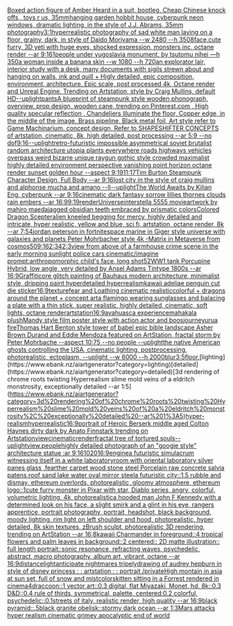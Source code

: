 [Boxed action figure of Amber Heard in a suit, bootleg, Cheap Chinese knock offs,, toys r us, 35mm](https://www.ebank.nz/aiartgenerator?category=Boxed%20action%20figure%20of%20Amber%20Heard%20in%20a%20suit%2C%20bootleg%2C%20Cheap%20Chinese%20knock%20offs%2C%2C%20toys%20r%20us%2C%2035mm)[hanging garden hobbit house, cyberpunk neon windows, dramatic lighting, in the style of J.J. Abrams, 35mm photography](https://www.ebank.nz/aiartgenerator?category=hanging%20garden%20hobbit%20house%2C%20cyberpunk%20neon%20windows%2C%20dramatic%20lighting%2C%20in%20the%20style%20of%20J.J.%20Abrams%2C%2035mm%20photography)[3:1](https://www.ebank.nz/aiartgenerator?category=3%3A1)[hyperrealistic photography of sad white man laying on a floor, grainy, dark, in style of Daido Moriyama --w 2480 --h 3508](https://www.ebank.nz/aiartgenerator?category=hyperrealistic%20photography%20of%20sad%20white%20man%20laying%20on%20a%20floor%2C%20grainy%2C%20dark%2C%20in%20style%20of%20Daido%20Moriyama%20--w%202480%20--h%203508)[face,](https://www.ebank.nz/aiartgenerator?category=face%2C)[cute furry, 3D yeti with huge eyes, shocked expression, monsters inc, octane render --ar 9:16](https://www.ebank.nz/aiartgenerator?category=cute%20furry%2C%203D%20yeti%20with%20huge%20eyes%2C%20shocked%20expression%2C%20monsters%20inc%2C%20octane%20render%20--ar%209%3A16)[1](https://www.ebank.nz/aiartgenerator?category=1)[people under yugoslavia monument, by tsutomu nihei —h 350](https://www.ebank.nz/aiartgenerator?category=people%20under%20yugoslavia%20monument%2C%20by%20tsutomu%20nihei%20%E2%80%94h%20350)[a woman inside a banana skin --w 1080 --h 720](https://www.ebank.nz/aiartgenerator?category=a%20woman%20inside%20a%20banana%20skin%20--w%201080%20--h%20720)[an explorator lair, interior study with a desk, many documents with sigils strewn about and hanging on walls, ink and quill + Higly detailed, epic composition, environment, architecture. Epic scale, post processed 4k, Octane render and Unreal Engine. Trending on Artstation, style by Craig Mullins, default HD](https://www.ebank.nz/aiartgenerator?category=an%20explorator%20lair%2C%20interior%20study%20with%20a%20desk%2C%20many%20documents%20with%20sigils%20strewn%20about%20and%20hanging%20on%20walls%2C%20ink%20and%20quill%20%2B%20Higly%20detailed%2C%20epic%20composition%2C%20environment%2C%20architecture.%20Epic%20scale%2C%20post%20processed%204k%2C%20Octane%20render%20and%20Unreal%20Engine.%20Trending%20on%20Artstation%2C%20style%20by%20Craig%20Mullins%2C%20default%20HD)[--uplight](https://www.ebank.nz/aiartgenerator?category=--uplight)[pants](https://www.ebank.nz/aiartgenerator?category=pants)[A blueprint of steampunk style wooden phonograph,  overview, prop design, wooden cane,  trending on Pinterest.com  , High quality specular reflection ,  Chandeliers illuminate the floor, Copper  edge, in the middle of the image, Brass pipeline,  Black metal foil,  Art style refer to Game Machinarium.  concept design, Refer to SHAPESHIFTER CONCEPTS  of artstation, cinematic,  8k, high detailed,  post processing    --ar 5:9   --no dof](https://www.ebank.nz/aiartgenerator?category=A%20blueprint%20of%20steampunk%20style%20wooden%20phonograph%2C%20%20overview%2C%20prop%20design%2C%20wooden%20cane%2C%20%20trending%20on%20Pinterest.com%20%20%2C%20High%20quality%20specular%20reflection%20%2C%20%20Chandeliers%20illuminate%20the%20floor%2C%20Copper%20%20edge%2C%20in%20the%20middle%20of%20the%20image%2C%20Brass%20pipeline%2C%20%20Black%20metal%20foil%2C%20%20Art%20style%20refer%20to%20Game%20Machinarium.%20%20concept%20design%2C%20Refer%20to%20SHAPESHIFTER%20CONCEPTS%20%20of%20artstation%2C%20cinematic%2C%20%208k%2C%20high%20detailed%2C%20%20post%20processing%20%20%20%20--ar%205%3A9%20%20%20--no%20dof)[9:16](https://www.ebank.nz/aiartgenerator?category=9%3A16)[--uplight](https://www.ebank.nz/aiartgenerator?category=--uplight)[retro-futuristic impossible asymmetrical soviet brutalist random architecture utopia plants everywhere roads highways vehicles overpass weird bizarre unique raygun gothic style crowded maximalist highly detailed environment perspective vanishing point horizon octane render sunset golden hour  --aspect 9:19](https://www.ebank.nz/aiartgenerator?category=retro-futuristic%20impossible%20asymmetrical%20soviet%20brutalist%20random%20architecture%20utopia%20plants%20everywhere%20roads%20highways%20vehicles%20overpass%20weird%20bizarre%20unique%20raygun%20gothic%20style%20crowded%20maximalist%20highly%20detailed%20environment%20perspective%20vanishing%20point%20horizon%20octane%20render%20sunset%20golden%20hour%20%20--aspect%209%3A19)[11:17](https://www.ebank.nz/aiartgenerator?category=11%3A17)[Tim Burton Steampunk Character Design, Full Body --ar 9:16](https://www.ebank.nz/aiartgenerator?category=Tim%20Burton%20Steampunk%20Character%20Design%2C%20Full%20Body%20--ar%209%3A16)[lost city in the style of craig mullins and alphonse mucha and amano --ll](https://www.ebank.nz/aiartgenerator?category=lost%20city%20in%20the%20style%20of%20craig%20mullins%20and%20alphonse%20mucha%20and%20amano%20--ll)[--uplight](https://www.ebank.nz/aiartgenerator?category=--uplight)[The World Awaits by Kilian Eng, cyberpunk --ar 9:16](https://www.ebank.nz/aiartgenerator?category=The%20World%20Awaits%20by%20Kilian%20Eng%2C%20cyberpunk%20--ar%209%3A16)[cinematic dark fantasy sorrow lillies thornes clouds rain embers --ar 16:9](https://www.ebank.nz/aiartgenerator?category=cinematic%20dark%20fantasy%20sorrow%20lillies%20thornes%20clouds%20rain%20embers%20--ar%2016%3A9)[9:19](https://www.ebank.nz/aiartgenerator?category=9%3A19)[render](https://www.ebank.nz/aiartgenerator?category=render)[Universe](https://www.ebank.nz/aiartgenerator?category=Universe)[interstella 5555 movie](https://www.ebank.nz/aiartgenerator?category=interstella%205555%20movie)[artwork by mahiro maeda](https://www.ebank.nz/aiartgenerator?category=artwork%20by%20mahiro%20maeda)[jagged obsidian teeth embraced by prismatic colors](https://www.ebank.nz/aiartgenerator?category=jagged%20obsidian%20teeth%20embraced%20by%20prismatic%20colors)[Colored Dragon Scepter](https://www.ebank.nz/aiartgenerator?category=Colored%20Dragon%20Scepter)[](https://www.ebank.nz/aiartgenerator?category=)[alien kneeled begging for mercy, highly detailed and intricate, hyper realistic, yellow and blue, sci fi, artstation, octane render, 8k --ar 7:5](https://www.ebank.nz/aiartgenerator?category=alien%20kneeled%20begging%20for%20mercy%2C%20highly%20detailed%20and%20intricate%2C%20hyper%20realistic%2C%20yellow%20and%20blue%2C%20sci%20fi%2C%20artstation%2C%20octane%20render%2C%208k%20--ar%207%3A5)[4](https://www.ebank.nz/aiartgenerator?category=4)[jordan peterson in fortnite](https://www.ebank.nz/aiartgenerator?category=jordan%20peterson%20in%20fortnite)[space marine in Giger style universe with galaxies and planets Peter Mohrbacher style 4k -](https://www.ebank.nz/aiartgenerator?category=space%20marine%20in%20Giger%20style%20universe%20with%20galaxies%20and%20planets%20Peter%20Mohrbacher%20style%204k%20-)[Matrix in Metaverse from cosmos](https://www.ebank.nz/aiartgenerator?category=Matrix%20in%20Metaverse%20from%20cosmos)[50](https://www.ebank.nz/aiartgenerator?category=50)[9:16](https://www.ebank.nz/aiartgenerator?category=9%3A16)[2:3](https://www.ebank.nz/aiartgenerator?category=2%3A3)[4](https://www.ebank.nz/aiartgenerator?category=4)[2:3](https://www.ebank.nz/aiartgenerator?category=2%3A3)[view from above of a farmhouse crime scene in the early morning sunlight police cars cinematic](https://www.ebank.nz/aiartgenerator?category=view%20from%20above%20of%20a%20farmhouse%20crime%20scene%20in%20the%20early%20morning%20sunlight%20police%20cars%20cinematic)[/imagine prompt:anthropomorphic child's face, long shot](https://www.ebank.nz/aiartgenerator?category=/imagine%20prompt%3Aanthropomorphic%20child%27s%20face%2C%20long%20shot)[5](https://www.ebank.nz/aiartgenerator?category=5)[2](https://www.ebank.nz/aiartgenerator?category=2)[WW1 tank Porcupine Hybrid, low angle, very detailed by Ansel Adams Tintype 1800s --ar 16:9](https://www.ebank.nz/aiartgenerator?category=WW1%20tank%20Porcupine%20Hybrid%2C%20low%20angle%2C%20very%20detailed%20by%20Ansel%20Adams%20Tintype%201800s%20--ar%2016%3A9)[Graffiticore glitch painting of Bauhaus modern architecture, minimalist style, dripping paint hyperdetailed hyperrealism](https://www.ebank.nz/aiartgenerator?category=Graffiticore%20glitch%20painting%20of%20Bauhaus%20modern%20architecture%2C%20minimalist%20style%2C%20dripping%20paint%20hyperdetailed%20hyperrealism)[kawaii adeliae penguin cut die sticker](https://www.ebank.nz/aiartgenerator?category=kawaii%20adeliae%20penguin%20cut%20die%20sticker)[16:9](https://www.ebank.nz/aiartgenerator?category=16%3A9)[texture](https://www.ebank.nz/aiartgenerator?category=texture)[fear and Loathing cinematic realistic](https://www.ebank.nz/aiartgenerator?category=fear%20and%20Loathing%20cinematic%20realistic)[colorful + dragons around the planet + concept art](https://www.ebank.nz/aiartgenerator?category=colorful%20%2B%20dragons%20around%20the%20planet%20%2B%20concept%20art)[a flamingo wearing sunglasses and balacing a plate with a thin stick, super realistic, highly detailed, cinematic, soft lights, octane render](https://www.ebank.nz/aiartgenerator?category=a%20flamingo%20wearing%20sunglasses%20and%20balacing%20a%20plate%20with%20a%20thin%20stick%2C%20super%20realistic%2C%20highly%20detailed%2C%20cinematic%2C%20soft%20lights%2C%20octane%20render)[artstation](https://www.ebank.nz/aiartgenerator?category=artstation)[16:9](https://www.ebank.nz/aiartgenerator?category=16%3A9)[ayahuasca experience](https://www.ebank.nz/aiartgenerator?category=ayahuasca%20experience)[mahakala plush](https://www.ebank.nz/aiartgenerator?category=mahakala%20plush)[Mandy style film poster style with action actor and boos](https://www.ebank.nz/aiartgenerator?category=Mandy%20style%20film%20poster%20style%20with%20action%20actor%20and%20boos)[journey](https://www.ebank.nz/aiartgenerator?category=journey)[urua fire](https://www.ebank.nz/aiartgenerator?category=urua%20fire)[Thomas Hart Benton style  tower of babel epic bible landscape Asher Brown Durand and Eddie Mendoza featured on ArtStation, fractal storm by Peter Mohrbache --aspect 10:75 --no people --uplight](https://www.ebank.nz/aiartgenerator?category=Thomas%20Hart%20Benton%20style%20%20tower%20of%20babel%20epic%20bible%20landscape%20Asher%20Brown%20Durand%20and%20Eddie%20Mendoza%20featured%20on%20ArtStation%2C%20fractal%20storm%20by%20Peter%20Mohrbache%20--aspect%2010%3A75%20--no%20people%20--uplight)[the native American ghosts controlling the USA, cinematic lighting, postprocessing, photorealistic, ectoplasm, --uplight --w 6000 --h 2000](https://www.ebank.nz/aiartgenerator?category=the%20native%20American%20ghosts%20controlling%20the%20USA%2C%20cinematic%20lighting%2C%20postprocessing%2C%20photorealistic%2C%20ectoplasm%2C%20--uplight%20--w%206000%20--h%202000)[blur](https://www.ebank.nz/aiartgenerator?category=blur)[3:5](https://www.ebank.nz/aiartgenerator?category=3%3A5)[floor.](https://www.ebank.nz/aiartgenerator?category=floor.)[lighting](https://www.ebank.nz/aiartgenerator?category=lighting)[detailed](https://www.ebank.nz/aiartgenerator?category=detailed)[3d rendering of chrome roots twisting Hyperrealism slime mold veins of a eldritch monstrosity, exceptionally detailed --ar 1:5](https://www.ebank.nz/aiartgenerator?category=3d%20rendering%20of%20chrome%20roots%20twisting%20Hyperrealism%20slime%20mold%20veins%20of%20a%20eldritch%20monstrosity%2C%20exceptionally%20detailed%20--ar%201%3A5)[hyper-realism](https://www.ebank.nz/aiartgenerator?category=hyper-realism)[hyperrealistic](https://www.ebank.nz/aiartgenerator?category=hyperrealistic)[16:9](https://www.ebank.nz/aiartgenerator?category=16%3A9)[portrait of Heroic Berserk middle aged Colton Haynes dirty dark by Anato Finnstark trending on Artstation](https://www.ebank.nz/aiartgenerator?category=portrait%20of%20Heroic%20Berserk%20middle%20aged%20Colton%20Haynes%20dirty%20dark%20by%20Anato%20Finnstark%20trending%20on%20Artstation)[view](https://www.ebank.nz/aiartgenerator?category=view)[cinematic](https://www.ebank.nz/aiartgenerator?category=cinematic)[render](https://www.ebank.nz/aiartgenerator?category=render)[fractal tree of tortured souls](https://www.ebank.nz/aiartgenerator?category=fractal%20tree%20of%20tortured%20souls)[--uplight](https://www.ebank.nz/aiartgenerator?category=--uplight)[view,](https://www.ebank.nz/aiartgenerator?category=view%2C)[people](https://www.ebank.nz/aiartgenerator?category=people)[highly detailed photograph of an "googie style" architecture statue :ar 9:16](https://www.ebank.nz/aiartgenerator?category=highly%20detailed%20photograph%20of%20an%20%22googie%20style%22%20architecture%20statue%20%3Aar%209%3A16)[1020](https://www.ebank.nz/aiartgenerator?category=1020)[16:9](https://www.ebank.nz/aiartgenerator?category=16%3A9)[engine](https://www.ebank.nz/aiartgenerator?category=engine)[a futuristic simulacrum witnessing itself in a white laboratory](https://www.ebank.nz/aiartgenerator?category=a%20futuristic%20simulacrum%20witnessing%20itself%20in%20a%20white%20laboratory)[room with oriental laboratory  silver panes glass  ,fearther carpet wood stone steel Porcelain raw  concrete salvia patens roof sand lake water oval mirror steel](https://www.ebank.nz/aiartgenerator?category=room%20with%20oriental%20laboratory%20%20silver%20panes%20glass%20%20%2Cfearther%20carpet%20wood%20stone%20steel%20Porcelain%20raw%20%20concrete%20salvia%20patens%20roof%20sand%20lake%20water%20oval%20mirror%20steel)[a futuristic city::1.5  rubble and dismay, ethereum overlords, photorealistic, gloomy atmosphere, ethereum logo::1](https://www.ebank.nz/aiartgenerator?category=a%20futuristic%20city%3A%3A1.5%20%20rubble%20and%20dismay%2C%20ethereum%20overlords%2C%20photorealistic%2C%20gloomy%20atmosphere%2C%20ethereum%20logo%3A%3A1)[cute furry monster in Pixar with star, Diablo series, angry, colorful, volumetric lighting, 4k, photorealistic](https://www.ebank.nz/aiartgenerator?category=cute%20furry%20monster%20in%20Pixar%20with%20star%2C%20Diablo%20series%2C%20angry%2C%20colorful%2C%20volumetric%20lighting%2C%204k%2C%20photorealistic)[a hooded man John F Kennedy with a determined look on his face, a slight smirk and a glint in his eye, rangers apprentice, portrait photography, portrait, headshot, black background, moody lighting, rim light on left shoulder and hood, photorealistic, hyper detailed, 8k skin textures, zBrush sculpt, photorealistic 3D rendering, trending on ArtStation --ar 16:8](https://www.ebank.nz/aiartgenerator?category=a%20hooded%20man%20John%20F%20Kennedy%20with%20a%20determined%20look%20on%20his%20face%2C%20a%20slight%20smirk%20and%20a%20glint%20in%20his%20eye%2C%20rangers%20apprentice%2C%20portrait%20photography%2C%20portrait%2C%20headshot%2C%20black%20background%2C%20moody%20lighting%2C%20rim%20light%20on%20left%20shoulder%20and%20hood%2C%20photorealistic%2C%20hyper%20detailed%2C%208k%20skin%20textures%2C%20zBrush%20sculpt%2C%20photorealistic%203D%20rendering%2C%20trending%20on%20ArtStation%20--ar%2016%3A8)[kawaii Charmander in foreground::4 tropical flowers and palm leaves in background::2 centered:: 2D matte illustration:: full length portrait::](https://www.ebank.nz/aiartgenerator?category=kawaii%20Charmander%20in%20foreground%3A%3A4%20tropical%20flowers%20and%20palm%20leaves%20in%20background%3A%3A2%20centered%3A%3A%202D%20matte%20illustration%3A%3A%20full%20length%20portrait%3A%3A)[sonic resonance, refracting waves, psychedelic, abstract, macro photography, album art, vibrant, octane --ar 16:9](https://www.ebank.nz/aiartgenerator?category=sonic%20resonance%2C%20refracting%20waves%2C%20psychedelic%2C%20abstract%2C%20macro%20photography%2C%20album%20art%2C%20vibrant%2C%20octane%20--ar%2016%3A9)[distance](https://www.ebank.nz/aiartgenerator?category=distance)[light](https://www.ebank.nz/aiartgenerator?category=light)[anticipate nightmares tripely](https://www.ebank.nz/aiartgenerator?category=anticipate%20nightmares%20tripely)[drawing of audrey hepburn in style of disney princess : : artstation : : portrait /private](https://www.ebank.nz/aiartgenerator?category=drawing%20of%20audrey%20hepburn%20in%20style%20of%20disney%20princess%20%3A%20%3A%20artstation%20%3A%20%3A%20portrait%20/private)[High montain in asia at sun set, full of snow and mist](https://www.ebank.nz/aiartgenerator?category=High%20montain%20in%20asia%20at%20sun%20set%2C%20full%20of%20snow%20and%20mist)[colors](https://www.ebank.nz/aiartgenerator?category=colors)[kitten sitting in a Forrest rendered in cinema4d](https://www.ebank.nz/aiartgenerator?category=kitten%20sitting%20in%20a%20Forrest%20rendered%20in%20cinema4d)[raccoon::1 vector art::0.3 digital, flat Miyazaki, Monet, hd, 8k::0.3 D&D::0.4 rule of thirds, symmetrical, palette, centered:0.2 colorful, psychedelic::0.1](https://www.ebank.nz/aiartgenerator?category=raccoon%3A%3A1%20vector%20art%3A%3A0.3%20digital%2C%20flat%20Miyazaki%2C%20Monet%2C%20hd%2C%208k%3A%3A0.3%20D%26D%3A%3A0.4%20rule%20of%20thirds%2C%20symmetrical%2C%20palette%2C%20centered%3A0.2%20colorful%2C%20psychedelic%3A%3A0.1)[streets of italy, realistic render, high quality --ar 16:9](https://www.ebank.nz/aiartgenerator?category=streets%20of%20italy%2C%20realistic%20render%2C%20high%20quality%20--ar%2016%3A9)[black pyramid::.5black granite obelisk::stormy dark ocean --ar 1:3](https://www.ebank.nz/aiartgenerator?category=black%20pyramid%3A%3A.5black%20granite%20obelisk%3A%3Astormy%20dark%20ocean%20--ar%201%3A3)[Mars attacks hyper realism cinematic grimey apocalyptic end of world](https://www.ebank.nz/aiartgenerator?category=Mars%20attacks%20hyper%20realism%20cinematic%20grimey%20apocalyptic%20end%20of%20world)